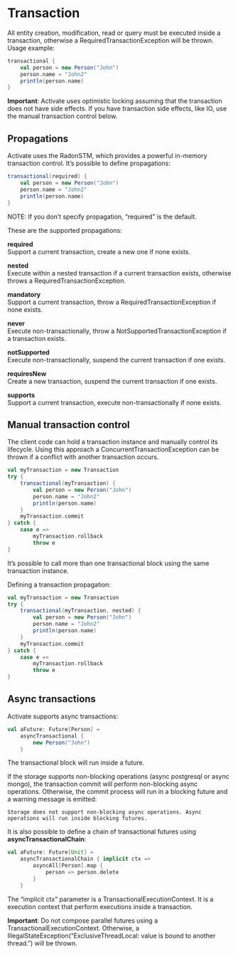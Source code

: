 # Transaction

All entity creation, modification, read or query must be executed inside
a transaction, otherwise a RequiredTransactionException will be thrown.
Usage example:

``` scala
transactional {
    val person = new Person("John")
    person.name = "John2"
    println(person.name)
}
```

**Important**: Activate uses optimistic locking assuming that the
transaction does not have side effects. If you have transaction side
effects, like IO, use the manual transaction control below.

## Propagations

Activate uses the RadonSTM, which provides a powerful in-memory transaction control. It’s possible to define propagations:

``` scala
transactional(required) {
    val person = new Person("John")
    person.name = "John2"
    println(person.name)
}
```

NOTE: If you don’t specify propagation, “required” is the default.

These are the supported propagations:

**required**\
 Support a current transaction, create a new one if none exists.

**nested**\
 Execute within a nested transaction if a current transaction exists,
otherwise throws a RequiredTransactionException.

**mandatory**\
 Support a current transaction, throw a RequiredTransactionException if
none exists.

**never**\
 Execute non-transactionally, throw a NotSupportedTransactionException
if a transaction exists.

**notSupported**\
 Execute non-transactionally, suspend the current transaction if one
exists.

**requiresNew**\
 Create a new transaction, suspend the current transaction if one
exists.

**supports**\
 Support a current transaction, execute non-transactionally if none
exists.

## Manual transaction control

The client code can hold a transaction instance and manually control its lifecycle. Using this approach a ConcurrentTransactionException can be thrown if a conflict with another transaction occurs.

``` scala
val myTransaction = new Transaction
try {
    transactional(myTransaction) {
        val person = new Person("John")
        person.name = "John2"
        println(person.name)
    }
    myTransaction.commit
} catch {
    case e =>
        myTransaction.rollback
        throw e
}
```

It’s possible to call more than one transactional block using the same transaction instance.

Defining a transaction propagation:

``` scala
val myTransaction = new Transaction
try {
    transactional(myTransaction, nested) {
        val person = new Person("John")
        person.name = "John2"
        println(person.name)
    }
    myTransaction.commit
} catch {
    case e =>
        myTransaction.rollback
        throw e
}
```

## Async transactions

Activate supports async transactions:

``` scala
val aFuture: Future[Person] =
    asyncTransactional {
        new Person("John")
    }
```

The transactional block will run inside a future.

If the storage supports non-blocking operations (async postgresql or async mongo), the transaction commit will perform non-blocking async operations. Otherwise, the commit process will run in a blocking future and a warning message is emitted:

`Storage does not support non-blocking async operations. Async operations will run inside blocking futures.`

It is also possible to define a chain of transactional futures using
**asyncTransactionalChain**:

``` scala
val aFuture: Future[Unit] =
    asyncTransactionalChain { implicit ctx =>
        asyncAll[Person].map {
            person => person.delete
        }
    }
```

The “implicit ctx” parameter is a TransactionalExecutionContext. It is a execution context that perform executions inside a transaction.

**Important**: Do not compose parallel futures using a TransactionalExecutionContext. Otherwise, a IllegalStateException(“ExclusiveThreadLocal: value is bound to another thread.”) will be thrown.
